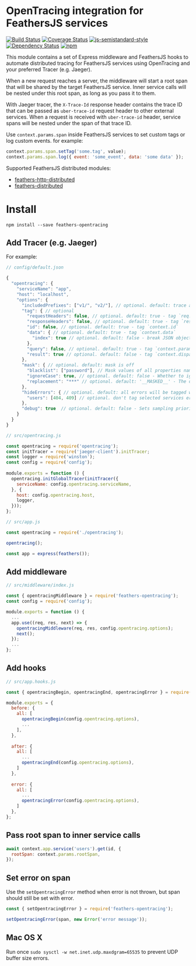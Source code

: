 # OpenTracing integration for FeathersJS services

[![Build Status](https://travis-ci.org/dekelev/feathers-opentracing.svg?branch=master)](https://travis-ci.org/dekelev/feathers-opentracing)
[![Coverage Status](https://coveralls.io/repos/github/dekelev/feathers-opentracing/badge.svg?branch=master)](https://coveralls.io/github/dekelev/feathers-opentracing?branch=master)
[![js-semistandard-style](https://img.shields.io/badge/code%20style-semistandard-brightgreen.svg?style=flat-square)](https://github.com/standard/semistandard)
[![Dependency Status](https://img.shields.io/david/dekelev/feathers-opentracing.svg)](https://david-dm.org/dekelev/feathers-opentracing)
[![npm](https://img.shields.io/npm/v/feathers-opentracing.svg?maxAge=3600)](https://www.npmjs.com/package/feathers-opentracing)

This module contains a set of Express middleware and FeathersJS hooks to automate distributed tracing for FeathersJS services using OpenTracing and your preferred Tracer (e.g. Jaeger).

When a new request reaches a server, the middleware will start a root span that will be shared by the target FeathersJS service. Inner service calls will be nested under this root span, as long as you pass it to them.

With Jaeger tracer, the `X-Trace-Id` response header contains the trace ID that can be passed as `uber-trace-id` request header to other external services.
When a request is received with `uber-trace-id` header, service spans will be nested under the span of that trace ID.

Use `context.params.span` inside FeathersJS services to set custom tags or log custom events. for example:
```javascript
context.params.span.setTag('some.tag', value);
context.params.span.log({ event: 'some_event', data: 'some data' });
```

Supported FeathersJS distributed modules:
* [feathers-http-distributed](https://github.com/dekelev/feathers-http-distributed)
* [feathers-distributed](https://github.com/kalisio/feathers-distributed)

# Install

```npm install --save feathers-opentracing```


## Add Tracer (e.g. Jaeger)

For example:

```javascript
// config/default.json

{
  "opentracing": {  
    "serviceName": "app",  
    "host": "localhost",
    "options": {
      "includedPrefixes": ["v1/", "v2/"], // optional. default: trace all requests - Trace only requests with path prefixed by specified strings, i.e. v1/ & v2/
      "tag": { // optional
        "requestHeaders": false, // optional. default: true - tag `req.headers`
        "responseHeaders": false, // optional. default: true - tag `res.getHeaders()`
        "id": false, // optional. default: true - tag `context.id`
        "data": { // optional. default: true - tag `context.data`
          "index": true // optional. default: false - break JSON object or array to multiple tags. this option can be set for any JSON tag
        },
        "query": false, // optional. default: true - tag `context.params.query`
        "result": true // optional. default: false - tag `context.dispatch` if set in the first service call or `context.result` otherwise
      },
      "mask": { // optional. default: mask is off
        "blacklist": ["password"], // Mask values of all properties named 'password' from `context.data` & `context.params.query` (supports nested objects)
        "ignoreCase": true, // optional. default: false - Whether to ignore case sensitivity when matching keys
        "replacement": "***" // optional. default: '__MASKED__' - The default value to replace
      },
      "hideErrors": { // optional. default: all errors will be tagged with error=true and set with sampling priority 1
        "users": [404, 409] // optional. don't tag selected services errors with error=true and don't set their sampling priority to 1. i.e. hide 404 & 409 errors of the `users` service
      },
      "debug": true  // optional. default: false - Sets sampling priority to 1 to force sampling of all requests
    } 
  }
}
```

```javascript
// src/opentracing.js

const opentracing = require('opentracing');  
const initTracer = require('jaeger-client').initTracer;  
const logger = require('winston');  
const config = require('config');  
  
module.exports = function () {  
  opentracing.initGlobalTracer(initTracer({  
    serviceName: config.opentracing.serviceName,  
  }, {  
    host: config.opentracing.host,  
    logger,
  }));  
};
```

```javascript
// src/app.js

const opentracing = require('./opentracing');

opentracing();  

const app = express(feathers());
```

## Add middleware

```javascript
// src/middleware/index.js

const { opentracingMiddleware } = require('feathers-opentracing');
const config = require('config');

module.exports = function () {  
  ...
  app.use((req, res, next) => {  
    opentracingMiddleware(req, res, config.opentracing.options);  
    next();  
  });
  ...
};
```

## Add hooks

```javascript
// src/app.hooks.js

const { opentracingBegin, opentracingEnd, opentracingError } = require('feathers-opentracing');

module.exports = {
  before: {
    all: [
      opentracingBegin(config.opentracing.options),
      ...
    ],
  },
  
  after: {
    all: [
      ...
      opentracingEnd(config.opentracing.options),
    ]
  },
  
  error: {
    all: [
      ...
      opentracingError(config.opentracing.options),
    ]
  },
};
```

## Pass root span to inner service calls

```javascript
await context.app.service('users').get(id, {
  rootSpan: context.params.rootSpan,
});
```

## Set error on span
Use the `setOpentracingError` method when error is not thrown, but span should still be set with error.
```javascript
const { setOpentracingError } = require('feathers-opentracing');

setOpentracingError(span, new Error('error message'));
```

## Mac OS X
Run once `sudo sysctl -w net.inet.udp.maxdgram=65535` to prevent UDP buffer size errors.
